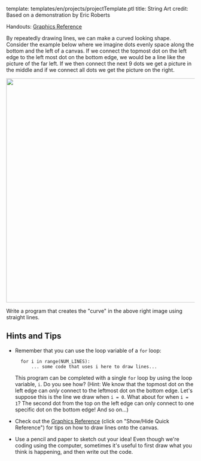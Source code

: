 template: templates/en/projects/projectTemplate.ptl
title: String Art
credit: Based on a demonstration by Eric Roberts

Handouts: [Graphics Reference]({{pathToRoot}}en/resources/graphics.html)<br/>

By repeatedly drawing lines, we can make a curved looking shape. Consider the example below where we imagine dots evenly space along the bottom and the left of a canvas. If we connect the topmost dot on the left edge to the left most dot on the bottom edge, we would be a line like the picture of the far left. If we then connect the next 9 dots we get a picture in the middle and if we connect all dots we get the picture on the right.

<center>
  <img style="width:600px;" src="{{pathToRoot}}img/projects/stringArt/startToEnd.png">
</center>

Write a program that creates the "curve" in the above right image using straight lines.

## Hints and Tips

* Remember that you can use the loop variable of a `for` loop:

        for i in range(NUM_LINES):
            ... some code that uses i here to draw lines...
  
    This program can be completed with a single `for` loop by using the loop variable, `i`. Do you see how? (Hint: We know that the topmost dot on the left edge can *only* connect to the leftmost dot on the bottom edge. Let's suppose this is the line we draw when `i = 0`. What about for when `i = 1`? The second dot from the top on the left edge can only connect to one specific dot on the bottom edge! And so on...)

* Check out the [Graphics Reference]({{pathToRoot}}en/resources/graphics.html) (click on "Show/Hide Quick Reference") for tips on how to draw lines onto the canvas.

* Use a pencil and paper to sketch out your idea! Even though we're coding using the computer, sometimes it's useful to first draw what you think is happening, and then write out the code.
